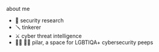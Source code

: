 
about me

- 🐛 security research
- 🪛 tinkerer
- ⚔️ cyber threat intelligence
- 🏳️‍⚧️ 🏳️‍🌈 pilar, a space for LGBTIQA+ cybersecurity peeps





